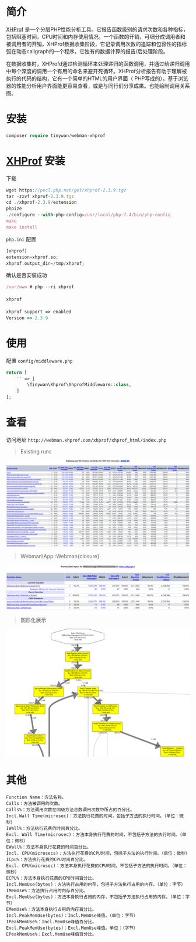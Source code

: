 # 简介

[XHProf](https://www.php.net/manual/zh/intro.xhprof.php) 是一个分层PHP性能分析工具。它报告函数级别的请求次数和各种指标，包括阻塞时间，CPU时间和内存使用情况。一个函数的开销，可细分成调用者和被调用者的开销，XHProf数据收集阶段，它记录调用次数的追踪和包容性的指标弧在动态callgraph的一个程序。它独有的数据计算的报告/后处理阶段。

在数据收集时，XHProfd通过检测循环来处理递归的函数调用，并通过给递归调用中每个深度的调用一个有用的命名来避开死循环。XHProf分析报告有助于理解被执行的代码的结构，它有一个简单的HTML的用户界面（ PHP写成的）。基于浏览器的性能分析用户界面能更容易查看，或是与同行们分享成果。也能绘制调用关系图。

# 安装

```php
composer require tinywan/webman-xhprof
```

# [XHProf](https://www.php.net/manual/zh/intro.xhprof.php) 安装

下载
```javascript
wget https://pecl.php.net/get/xhprof-2.3.9.tgz
tar -zxvf xhprof-2.3.9.tgz
cd ./xhprof-2.3.9/extension
phpize
./configure --with-php-config=/usr/local/php-7.4/bin/php-config
make
make install
```

`php.ini` 配置

```php
[xhprof]
extension=xhprof.so;
xhprof.output_dir=/tmp/xhprof;
```

确认是否安装成功

```javascript
/var/www # php --ri xhprof

xhprof

xhprof support => enabled
Version => 2.3.9
```
# 使用

配置 `config/middleware.php`

```php
return [
    '' => [
        \Tinywan\Xhprof\XhprofMiddleware::class,
    ]
];
```

# 查看

访问地址 `http://webman.xhprof.com/xhprof/xhprof_html/index.php`

> Existing runs

![displaying_top.png](./displaying_top.png)

> Webman\App::Webman\{closure}

![Webman\App::Webman\{closure}](./webman.png)

> 图形化展示

![图形化展示](./webman-gpl.png)

# 其他

```shell
Function Name：方法名称。
Calls：方法被调用的次数。
Calls%：方法调用次数在同级方法总数调用次数中所占的百分比。
Incl.Wall Time(microsec)：方法执行花费的时间，包括子方法的执行时间。（单位：微秒）
IWall%：方法执行花费的时间百分比。
Excl. Wall Time(microsec)：方法本身执行花费的时间，不包括子方法的执行时间。（单位：微秒）
EWall%：方法本身执行花费的时间百分比。
Incl. CPU(microsecs)：方法执行花费的CPU时间，包括子方法的执行时间。（单位：微秒）
ICpu%：方法执行花费的CPU时间百分比。
Excl. CPU(microsec)：方法本身执行花费的CPU时间，不包括子方法的执行时间。（单位：微秒）
ECPU%：方法本身执行花费的CPU时间百分比。
Incl.MemUse(bytes)：方法执行占用的内存，包括子方法执行占用的内存。（单位：字节）
IMemUse%：方法执行占用的内存百分比。
Excl.MemUse(bytes)：方法本身执行占用的内存，不包括子方法执行占用的内存。（单位：字节）
EMemUse%：方法本身执行占用的内存百分比。
Incl.PeakMemUse(bytes)：Incl.MemUse峰值。（单位：字节）
IPeakMemUse%：Incl.MemUse峰值百分比。
Excl.PeakMemUse(bytes)：Excl.MemUse峰值。单位：（字节）
EPeakMemUse%：Excl.MemUse峰值百分比。
```